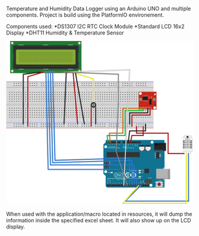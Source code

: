 Temperature and Humidity Data Logger using an Arduino UNO and multiple components.
Project is build using the PlatformIO environement. 

Components used:
*DS1307 I2C RTC Clock Module
*Standard LCD 16x2 Display
*DHT11 Humidity & Temperature Sensor


![layout](./resources/Logger_bb.svg)

When used with the application/macro located in resources, it will dump the information inside the specified excel sheet. It will also show up on the LCD display.
